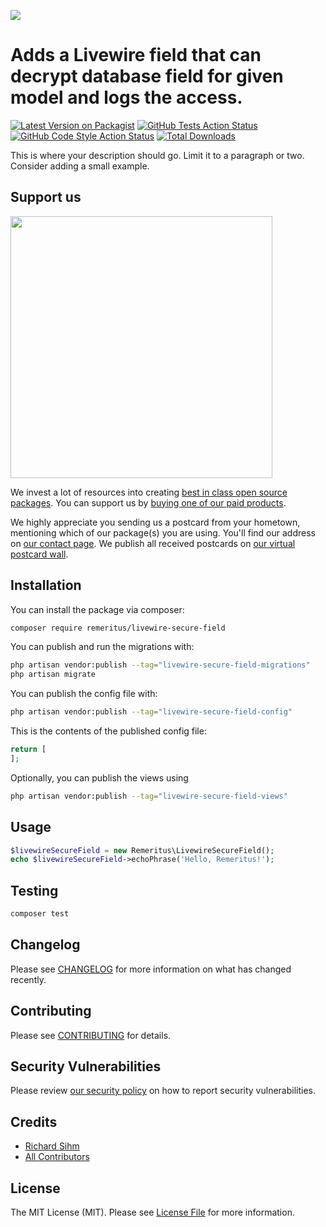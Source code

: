 
[<img src="https://github-ads.s3.eu-central-1.amazonaws.com/support-ukraine.svg?t=1" />](https://supportukrainenow.org)

# Adds a Livewire field that can decrypt database field for given model and logs the access.

[![Latest Version on Packagist](https://img.shields.io/packagist/v/remeritus/livewire-secure-field.svg?style=flat-square)](https://packagist.org/packages/remeritus/livewire-secure-field)
[![GitHub Tests Action Status](https://img.shields.io/github/workflow/status/remeritus/livewire-secure-field/run-tests?label=tests)](https://github.com/remeritus/livewire-secure-field/actions?query=workflow%3Arun-tests+branch%3Amain)
[![GitHub Code Style Action Status](https://img.shields.io/github/workflow/status/remeritus/livewire-secure-field/Fix%20PHP%20code%20style%20issues?label=code%20style)](https://github.com/remeritus/livewire-secure-field/actions?query=workflow%3A"Fix+PHP+code+style+issues"+branch%3Amain)
[![Total Downloads](https://img.shields.io/packagist/dt/remeritus/livewire-secure-field.svg?style=flat-square)](https://packagist.org/packages/remeritus/livewire-secure-field)

This is where your description should go. Limit it to a paragraph or two. Consider adding a small example.

## Support us

[<img src="https://github-ads.s3.eu-central-1.amazonaws.com/livewire-secure-field.jpg?t=1" width="419px" />](https://spatie.be/github-ad-click/livewire-secure-field)

We invest a lot of resources into creating [best in class open source packages](https://spatie.be/open-source). You can support us by [buying one of our paid products](https://spatie.be/open-source/support-us).

We highly appreciate you sending us a postcard from your hometown, mentioning which of our package(s) you are using. You'll find our address on [our contact page](https://spatie.be/about-us). We publish all received postcards on [our virtual postcard wall](https://spatie.be/open-source/postcards).

## Installation

You can install the package via composer:

```bash
composer require remeritus/livewire-secure-field
```

You can publish and run the migrations with:

```bash
php artisan vendor:publish --tag="livewire-secure-field-migrations"
php artisan migrate
```

You can publish the config file with:

```bash
php artisan vendor:publish --tag="livewire-secure-field-config"
```

This is the contents of the published config file:

```php
return [
];
```

Optionally, you can publish the views using

```bash
php artisan vendor:publish --tag="livewire-secure-field-views"
```

## Usage

```php
$livewireSecureField = new Remeritus\LivewireSecureField();
echo $livewireSecureField->echoPhrase('Hello, Remeritus!');
```

## Testing

```bash
composer test
```

## Changelog

Please see [CHANGELOG](CHANGELOG.md) for more information on what has changed recently.

## Contributing

Please see [CONTRIBUTING](CONTRIBUTING.md) for details.

## Security Vulnerabilities

Please review [our security policy](../../security/policy) on how to report security vulnerabilities.

## Credits

- [Richard Sihm](https://github.com/remeritus)
- [All Contributors](../../contributors)

## License

The MIT License (MIT). Please see [License File](LICENSE.md) for more information.
